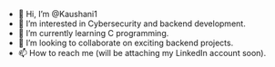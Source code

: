 - 👋 Hi, I’m @Kaushani1
- 👀 I’m interested in Cybersecurity and backend development.
- 🌱 I’m currently learning C programming.
- 💞️ I’m looking to collaborate on exciting backend projects.
- 📫 How to reach me (will be attaching my LinkedIn account soon).

<!---
Kaushani1/Kaushani1 is a ✨ special ✨ repository because its `README.md` (this file) appears on your GitHub profile.
You can click the Preview link to take a look at your changes.
--->
